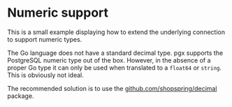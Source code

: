 # Numeric support

This is a small example displaying how to extend the underlying connection to support numeric types.

The Go language does not have a standard decimal type. pgx supports the PostgreSQL numeric type out of the box. However, in the absence of a proper Go type it can only be used when translated to a `float64` or `string`. This is obviously not ideal.

The recommended solution is to use the [github.com/shopspring/decimal](https://github.com/shopspring/decimal) package.